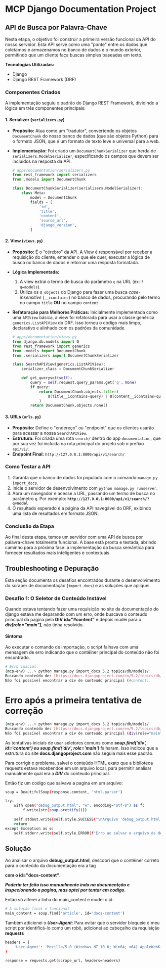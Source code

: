 # MCP Django Documentation Project

## API de Busca por Palavra-Chave

Nesta etapa, o objetivo foi construir a primeira versão funcional da API do nosso servidor. Esta API serve como uma "ponte" entre os dados que coletamos e armazenamos no banco de dados e o mundo exterior, permitindo que um cliente faça buscas simples baseadas em texto.

**Tecnologias Utilizadas:**
* Django
* Django REST Framework (DRF)

### Componentes Criados

A implementação seguiu o padrão do Django REST Framework, dividindo a lógica em três componentes principais:

#### 1. Serializer (`serializers.py`)

* **Propósito:** Atua como um "tradutor", convertendo os objetos `DocumentChunk` do nosso banco de dados (que são objetos Python) para o formato JSON, que é um formato de texto leve e universal para a web.
* **Implementação:** Foi criado um `DocumentChunkSerializer` que herda de `serializers.ModelSerializer`, especificando os campos que devem ser incluídos na resposta da API.

    ```python
    # apps/documentation/serializers.py
    from rest_framework import serializers
    from .models import DocumentChunk

    class DocumentChunkSerializer(serializers.ModelSerializer):
        class Meta:
            model = DocumentChunk
            fields = [
                'id',
                'title',
                'content',
                'source_url',
                'django_version',
            ]
    ```

#### 2. View (`views.py`)

* **Propósito:** É o "cérebro" da API. A View é responsável por receber a requisição do cliente, entender o que ele quer, executar a lógica de busca no banco de dados e retornar uma resposta formatada.
* **Lógica Implementada:**
    1.  A view extrai o termo de busca do parâmetro `q` na URL (ex: `?q=models`).
    2.  Utiliza os `Q objects` do Django para fazer uma busca *case-insensitive* (`__icontains`) no banco de dados, procurando pelo termo no campo `title` **OU** no campo `content`.
* **Refatoração para Melhores Práticas:** Inicialmente implementada como uma `APIView` básica, a view foi refatorada para usar a classe genérica `generics.ListAPIView` do DRF. Isso tornou o código mais limpo, declarativo e alinhado com os padrões da comunidade.

    ```python
    # apps/documentation/views.py
    from django.db.models import Q
    from rest_framework import generics
    from .models import DocumentChunk
    from .serializers import DocumentChunkSerializer

    class SearchAPIView(generics.ListAPIView):
        serializer_class = DocumentChunkSerializer

        def get_queryset(self):
            query = self.request.query_params.get('q', None)
            if query:
                return DocumentChunk.objects.filter(
                    Q(title__icontains=query) | Q(content__icontains=query)
                )
            return DocumentChunk.objects.none()
    ```

#### 3. URLs (`urls.py`)

* **Propósito:** Define o "endereço" ou "endpoint" que os clientes usarão para acessar a nossa `SearchAPIView`.
* **Estrutura:** Foi criada uma rota `search/` dentro do app `documentation`, que por sua vez foi incluída na rota principal do projeto sob o prefixo `api/v1/`.
* **Endpoint Final:** `http://127.0.0.1:8000/api/v1/search/`

### Como Testar a API

1.  Garanta que o banco de dados foi populado com o comando `manage.py import_docs`.
2.  Inicie o servidor de desenvolvimento com `python manage.py runserver`.
3.  Abra um navegador e acesse a URL, passando um termo de busca no parâmetro `q`. Por exemplo:
    **`http://127.0.0.1:8000/api/v1/search/?q=model`**
4.  O resultado esperado é a página da API navegável do DRF, exibindo uma lista de resultados em formato JSON.

### Conclusão da Etapa

Ao final desta etapa, temos um servidor com uma API de busca por palavra-chave totalmente funcional. A base está pronta e testada, abrindo caminho para a próxima fase: a implementação da busca semântica para fornecer resultados mais inteligentes e contextuais.


## Troubleshooting e Depuração

Esta seção documenta os desafios encontrados durante o desenvolvimento do scraper de documentação (`import_docs`) e as soluções que apliquei.

### Desafio 1: O Seletor de Conteúdo Instável

Quando estava tentando fazer uma requisição no site da documentação do django estava me deparando com um erro, onde buscava o conteudo principal da pagina pela **DIV** **id="#content"** e depois mudei para o **_div[role="main"]_**, não tinha resolvido.

#### Sintoma

Ao executar o comando de importação, o script falhava com uma mensagem de erro indicando que o contêiner principal do conteúdo não foi encontrado.

```bash
# Erro inicial
(mcp-env) ...> python manage.py import_docs 5.2 topics/db/models/
Buscando conteúdo de: [https://docs.djangoproject.com/en/5.2/topics/db/models](https://docs.djangoproject.com/en/5.2/topics/db/models)
Não foi possível encontrar a div de conteúdo principal (#content).
```

# Erro após a primeira tentativa de correção
```bash
(mcp-env) ...> python manage.py import_docs 5.2 topics/db/models/
Buscando conteúdo de: [https://docs.djangoproject.com/en/5.2/topics/db/models](https://docs.djangoproject.com/en/5.2/topics/db/models)
Não foi possível encontrar a div de conteúdo principal (div[role="main"]).
```

As tentativas iniciais de usar seletores comuns como **_soup.find('div', id='content') ou soup.find('div', role='main')_** falharam. Isso indicou que a estrutura do site **docs.djangoproject.com** não seguia mais esse padrão.

Para corrigir o problema, salvei o conteúdo HTML exato que a biblioteca requests estava recebendoe em um arquivo local, para permitir analisar manualmente qual era a **_DIV_** do conteudo principal.

Então fiz um codigo que salvava a pagina em um arquivo:

```bash
soup = BeautifulSoup(response.content, 'html.parser')

try:
    with open("debug_output.html", "w", encoding="utf-8") as f:
        f.write(str(soup.prettify()))
    
    self.stdout.write(self.style.SUCCESS("\nArquivo 'debug_output.html' salvo."))
    return 
except Exception as e:
    self.stderr.write(self.style.ERROR(f"Erro ao salvar o arquivo de debug: {e}"))
```

## Solução
Ao analisar o arquivo **debug_output.html**, descobri que o contêiner correto para o conteúdo da documentação era a tag **<article> com o id="docs-content"**.

**_Poderia ter feito isso manualmente indo na documentção e inspecionando a pagina, mas optei por tentar em codigo._**

Então só alterei a linha do main_content e mudei o id:

```bash
# A solução final e funcional
main_content = soup.find('article', id='docs-content')
```

Também adicionei o **_User-Agent_**: Para evitar que o servidor bloqueie o meu script por identificá-lo como um robô, adicionei ao cabeçalho da requisição **requests**

```bash
headers = {
    'User-Agent': 'Mozilla/5.0 (Windows NT 10.0; Win64; x64) AppleWebKit/537.36 (KHTML, like Gecko) Chrome/91.0.4472.124 Safari/537.36'
}

response = requests.get(scrape_url, headers=headers)
```